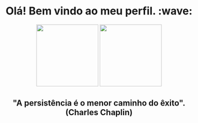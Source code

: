 <h1 align="center">
 Olá! Bem vindo ao meu perfil. :wave:
</h1>
<div style="display: inline_block" align="center">
  <img height="165em" src= "https://github-readme-stats.vercel.app/api?username=LucasRossi3&theme=tokyonight"/>
 <img height="165em" src="https://github-readme-stats.vercel.app/api/top-langs/?username=LucasRossi3&layout=compact&langs_count=7&theme=tokyonight"/>
</div>

<h2 align="center">
  "A persistência é o menor caminho do êxito". (Charles Chaplin)
</h2>

